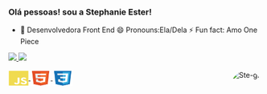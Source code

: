 ### Olá pessoas! sou a Stephanie Ester!
- 🌱 Desenvolvedora Front End 😄 Pronouns:Ela/Dela ⚡ Fun fact: Amo One Piece

<div>
  <a href="https://github.com/StephaniEster">
  <img height="180em" src="https://github-readme-stats.vercel.app/api?username=StephaniEster&show_icons=true&theme=tokyonight&include_all_commits=true&count_private=true"/>
  <img height="180em" src="https://github-readme-stats.vercel.app/api/top-langs/?username=StephaniEster&layout=compact&langs_count=6&theme=tokyonight"/>
</div>
<div style="display: inline_block"><br>
  <img align="center" alt="Js" height="30" width="40" src="https://raw.githubusercontent.com/devicons/devicon/master/icons/javascript/javascript-plain.svg">
  <img align="center" alt="HTML" height="30" width="40" src="https://raw.githubusercontent.com/devicons/devicon/master/icons/html5/html5-original.svg">
  <img align="center" alt="CSS" height="30" width="40" src="https://raw.githubusercontent.com/devicons/devicon/master/icons/css3/css3-original.svg">
  <img align="right" alt="Ste-gif" height="150" style="border-radius:50px;"
       src="https://cdn.discordapp.com/attachments/950194004648140833/953299295531040849/6A92C0E4-169E-46FB-9127-5294AB41B0A1.gif"
</div>
  
  
